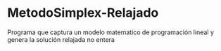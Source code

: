 # MetodoSimplex-Relajado
Programa que captura un modelo matematico de programación lineal y genera la solución relajada no entera
